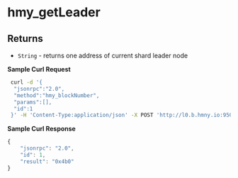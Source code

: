# hmy\_getLeader

## Returns

* `String` - returns one address of current shard leader node

**Sample Curl Request**

```bash
 curl -d '{
  "jsonrpc":"2.0",
  "method":"hmy_blockNumber",
  "params":[],
  "id":1
 }' -H 'Content-Type:application/json' -X POST 'http://l0.b.hmny.io:9500'
```

**Sample Curl Response**

```javascript
{
    "jsonrpc": "2.0",
    "id": 1,
    "result": "0x4b0"
}
```

